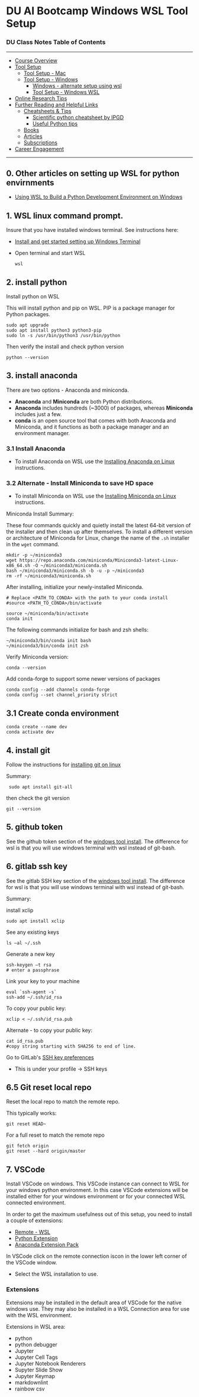 # DU AI Bootcamp Windows WSL Tool Setup

### DU Class Notes Table of Contents

----------------------------------------------

-   [Course Overview](README.md)
-   [Tool Setup](1_DU_tool_setup.md)
    -   [Tool Setup - Mac](1.1_DU_tool_setup_mac.md)
    -   [Tool Setup - Windows](1.2_DU_tool_setup_windows.md)
        -   [Windows - alternate setup using wsl](1.2.1_DU_windows_alternate_install_using_wsl.md)
        -   [Tool Setup - Windows WSL](1.2.2_DU_tool_setup_wsl.md)
-   [Online Research Tips](2_online_research_tips.md)
-   [Further Reading and Helpful Links](3_further_reading_and_helpful_links.md)
    -   [Cheatsheets & Tips](3.1_cheatsheets_and_tips.md)
        -   [Scientific python cheatsheet by IPGD](3.1.1_scientific_python_cheat_sheet_by_IPGP.md)
        -   [Useful Python tips](3.1.2_useful_python.md)
    -   [Books](3.2_books.md)
    -   [Articles](3.3_articles.md)
    -   [Subscriptions](3.4_subscriptions)
-   [Career Engagement](4_career_engagement.md)

----------------------------------------------

## 0. Other articles on setting up WSL for python envirnments

- [Using WSL to Build a Python Development Environment on Windows](https://pbpython.com/wsl-python.html)

## 1. WSL linux command prompt.

Insure that you have installed windows terminal.  See instructions here:

 - [Install and get started setting up Windows Terminal](https://learn.microsoft.com/en-us/windows/terminal/install)
- Open terminal and start WSL

    ```
    wsl
    ```

## 2. install python

Install python on WSL

This will install python and pip on WSL.  PIP is a package manager for Python packages.

```
sudo apt upgrade
sudo apt install python3 python3-pip
sudo ln -s /usr/bin/python3 /usr/bin/python
```

Then verify the install and check python version

```
python --version
```

## 3. install anaconda

There are two options - Anaconda and miniconda.  

- **Anaconda** and **Miniconda** are both Python distributions.
- **Anaconda** includes hundreds (~3000) of packages, whereas **Miniconda** includes just a few.
- **conda** is an open source tool that comes with both Anaconda and Miniconda, and it functions as both a package manager and an environment manager.

### 3.1 Install Anaconda

 - To install Anaconda on WSL use the [Installing Anaconda on Linux](https://docs.anaconda.com/free/anaconda/install/linux/) instructions.

### 3.2 **Alternate** - Install Miniconda to save HD space

- To install Miniconda on WSL use the [Installing Miniconda on Linux](https://docs.anaconda.com/free/miniconda/miniconda-install/) instructions.

Miniconda Install Summary:

These four commands quickly and quietly install the latest 64-bit version of the installer and then clean up after themselves. To install a different version or architecture of Miniconda for Linux, change the name of the `.sh` installer in the `wget` command.

```
mkdir -p ~/miniconda3
wget https://repo.anaconda.com/miniconda/Miniconda3-latest-Linux-x86_64.sh -O ~/miniconda3/miniconda.sh
bash ~/miniconda3/miniconda.sh -b -u -p ~/miniconda3
rm -rf ~/miniconda3/miniconda.sh
```

After installing, initialize your newly-installed Miniconda.

```
# Replace <PATH_TO_CONDA> with the path to your conda install
#source <PATH_TO_CONDA>/bin/activate

source ~/miniconda/bin/activate
conda init
```

The following commands initialize for bash and zsh shells:

```
~/miniconda3/bin/conda init bash
~/miniconda3/bin/conda init zsh
```

Verify Miniconda version:

```
conda --version
```

Add conda-forge to support some newer versions of packages

```
conda config --add channels conda-forge
conda config --set channel_priority strict
```


## 3.1 Create conda environment

```
conda create --name dev
conda activate dev
```

## 4. install git

 Follow the instructions for [installing git on linux](https://git-scm.com/book/en/v2/Getting-Started-Installing-Git)

Summary:

```
 sudo apt install git-all
```

then check the git version

```
git --version
```

## 5. github token

See the github token section of the [windows tool install](1.2_DU_tool_setup_windows.md).  The difference for wsl is that you will use windows terminal with wsl instead of git-bash.

## 6. gitlab ssh key

See the gitlab SSH key section of the [windows tool install](1.2_DU_tool_setup_windows.md).  The difference for wsl is that you will use windows terminal with wsl instead of git-bash.

Summary:

install xclip

```
sudo apt install xclip
```

See any existing keys

```
ls –al ~/.ssh
```

Generate a new key
```
ssh-keygen –t rsa
# enter a passphrase
```

Link your key to your machine

```
eval `ssh-agent -s`
ssh-add ~/.ssh/id_rsa
```

To copy your public key:

```
xclip < ~/.ssh/id_rsa.pub
```

Alternate - to copy your public key:

```
cat id_rsa.pub
#copy string starting with SHA256 to end of line.
```

Go to GitLab's [SSH key preferences](https://gitlab.com/-/profile/keys)

- This is under your profile -> SSH keys

## 6.5 Git reset local repo
Reset the local repo to match the remote repo.

This typically works:

```
git reset HEAD~
```

For a full reset to match the remote repo

```
git fetch origin
git reset --hard origin/master
```

## 7. VSCode

Install VSCode on windows.  This VSCode instance can connect to WSL for your windows python environment.  In this case VSCode extensions will be installed either for your windows environment or for your connected WSL connected environment.

In order to get the maximum usefulness out of this setup, you need to install a couple of extensions:

- [Remote - WSL](https://marketplace.visualstudio.com/items?itemName=ms-vscode-remote.remote-wsl)
- [Python Extension](https://marketplace.visualstudio.com/items?itemName=ms-python.python)
- [Anaconda Extension Pack](https://marketplace.visualstudio.com/items?itemName=ms-python.anaconda-extension-pack)

In VSCode click on the remote connection iscon in the lower left corner of the VSCode window.

- Select the WSL installation to use.

### Extensions

Extensions may be installed in the default area of VSCode for the native windows use.  They may also be installed in a WSL Connection area for use with the WSL environment.

Extensions in WSL area:

- python
- python debugger
- Jupyter
- Jupyter Cell Tags
- Jupyter Notebook Renderers
- Supyter Slide Show
- Jupyter Keymap
- markdownlint
- rainbow csv

